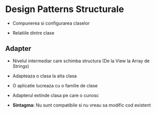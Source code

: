 # Design Patterns Structurale

- Compunerea si configurarea claselor

- Relatiile dintre clase

## Adapter

- Nivelul intermediar care schimba structura (De la View la Array de Strings)

- Adapteaza o clasa la alta clasa

- O aplicatie lucreaza cu o familie de clase

- Adapterul extinde clasa pe care o cunosc

- **Sintagma:** Nu sunt compatibile si nu vreau sa modific cod existent
